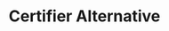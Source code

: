 ---
title: "Certifier Alternative"
description: "A different solution for issuing and managing digital credentials, such as badges or certifications, with features and functionality distinct from certifier's offerings."

layout: V4LayoutAlternatives

sitemap.priority: 0.9


# hero section
heroTitle: The Best Certifier Alternative to Meet Your Credentialing Needs
herosubTitle: Certifier's alternative digital credentialing platform that allows organizations to create, issue, manage, and share digital badges and certificates.
heroImage: /assets4/images/certifyme_vs_certifier.png

#G2 section
ActionButtonAbovetext: Not sure about how to begin? Let us guide you in the right direction!
ActionButtonbelowtext1: Free 10 Credentials
ActionButtonbelowtext2: Exclusive Support


# altervation about section
alternativeTitle: Certifier
alternativeText1: A digital certification platform which issues badges and certificates. It serves education, training and corporate sectors with verifiable certificates and badges. The portal also works toward maintenance of safety protocols, transparency and effective credentialing. 

alternativeImage: assets4/images/Logo/certifier_logo.png

# compare section
compareTitle: CertifyMe Vs. Certifier
comparePTag: Let me tell you why CertifyMe is considered one of the best credentialing platforms in the market and your choice to switch to CertifyMe is a commendable decision.

freeTrial: "Yes"
easeOfUse: "9.1"
EaseOfSetup: "9.0"
EaseOfAdmin: "9.0"
QualityOfSupport: "9.0"
WalletOption: "Yes"
G2Rating: "4.6 / 5"

# testimonial section
TestimonialTitle: Our Happy Customers 

# banner section
bannerPTag: "Jade Ables, Creative Director of Omni HR Consulting zoomed up on her organization's growth by partnering with CertifyMe. She has scaled up her business by automating her certificate issuing process. It not only keeps her ahead of the competition but also exudes an image of trustworthiness and authority."
bannerTitle: Need Help with Certification?
bannerTitle2: Experts are available to guide you through.




---